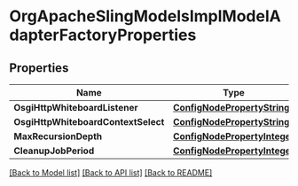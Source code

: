 # OrgApacheSlingModelsImplModelAdapterFactoryProperties

## Properties
Name | Type | Description | Notes
------------ | ------------- | ------------- | -------------
**OsgiHttpWhiteboardListener** | [**ConfigNodePropertyString**](configNodePropertyString.md) |  | [optional] 
**OsgiHttpWhiteboardContextSelect** | [**ConfigNodePropertyString**](configNodePropertyString.md) |  | [optional] 
**MaxRecursionDepth** | [**ConfigNodePropertyInteger**](configNodePropertyInteger.md) |  | [optional] 
**CleanupJobPeriod** | [**ConfigNodePropertyInteger**](configNodePropertyInteger.md) |  | [optional] 

[[Back to Model list]](../README.md#documentation-for-models) [[Back to API list]](../README.md#documentation-for-api-endpoints) [[Back to README]](../README.md)


